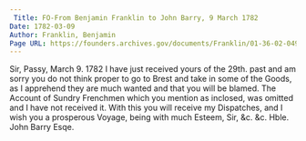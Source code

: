 ```yaml
---
 Title: FO-From Benjamin Franklin to John Barry, 9 March 1782
Date: 1782-03-09
Author: Franklin, Benjamin
Page URL: https://founders.archives.gov/documents/Franklin/01-36-02-0492
---
```


Sir,
Passy, March 9. 1782
I have just received yours of the 29th. past and am sorry you do not think proper to go to Brest and take in some of the Goods, as I apprehend they are much wanted and that you will be blamed. The Account of Sundry Frenchmen which you mention as inclosed, was omitted and I have not received it. With this you will receive my Dispatches, and I wish you a prosperous Voyage, being with much Esteem, Sir, &c. &c.
Hble. John Barry Esqe.

